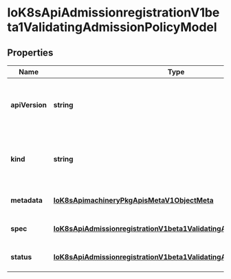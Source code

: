 # IoK8sApiAdmissionregistrationV1beta1ValidatingAdmissionPolicyModel

## Properties

Name | Type | Description | Notes
------------ | ------------- | ------------- | -------------
**apiVersion** | **string** | APIVersion defines the versioned schema of this representation of an object. Servers should convert recognized schemas to the latest internal value, and may reject unrecognized values. More info: https://git.k8s.io/community/contributors/devel/sig-architecture/api-conventions.md#resources | [optional] [default to undefined]
**kind** | **string** | Kind is a string value representing the REST resource this object represents. Servers may infer this from the endpoint the client submits requests to. Cannot be updated. In CamelCase. More info: https://git.k8s.io/community/contributors/devel/sig-architecture/api-conventions.md#types-kinds | [optional] [default to undefined]
**metadata** | [**IoK8sApimachineryPkgApisMetaV1ObjectMeta**](IoK8sApimachineryPkgApisMetaV1ObjectMeta.md) |  | [optional] [default to undefined]
**spec** | [**IoK8sApiAdmissionregistrationV1beta1ValidatingAdmissionPolicySpec**](IoK8sApiAdmissionregistrationV1beta1ValidatingAdmissionPolicySpec.md) |  | [optional] [default to undefined]
**status** | [**IoK8sApiAdmissionregistrationV1beta1ValidatingAdmissionPolicyStatus**](IoK8sApiAdmissionregistrationV1beta1ValidatingAdmissionPolicyStatus.md) |  | [optional] [default to undefined]


